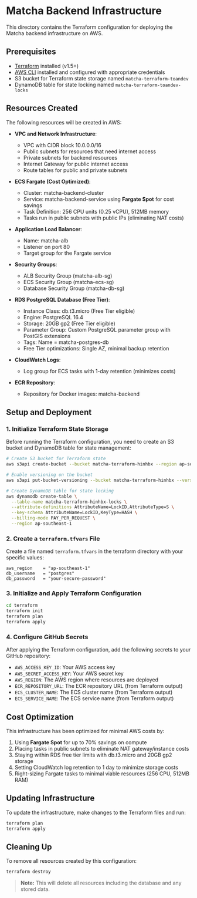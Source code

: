 # Matcha Backend Infrastructure

This directory contains the Terraform configuration for deploying the Matcha backend infrastructure on AWS.

## Prerequisites

- [Terraform](https://www.terraform.io/downloads) installed (v1.5+)
- [AWS CLI](https://aws.amazon.com/cli/) installed and configured with appropriate credentials
- S3 bucket for Terraform state storage named `matcha-terraform-toandev`
- DynamoDB table for state locking named `matcha-terraform-toandev-locks`

## Resources Created

The following resources will be created in AWS:

- **VPC and Network Infrastructure**:

  - VPC with CIDR block 10.0.0.0/16
  - Public subnets for resources that need internet access
  - Private subnets for backend resources
  - Internet Gateway for public internet access
  - Route tables for public and private subnets

- **ECS Fargate (Cost Optimized)**:

  - Cluster: matcha-backend-cluster
  - Service: matcha-backend-service using **Fargate Spot** for cost savings
  - Task Definition: 256 CPU units (0.25 vCPU), 512MB memory
  - Tasks run in public subnets with public IPs (eliminating NAT costs)

- **Application Load Balancer**:

  - Name: matcha-alb
  - Listener on port 80
  - Target group for the Fargate service

- **Security Groups**:

  - ALB Security Group (matcha-alb-sg)
  - ECS Security Group (matcha-ecs-sg)
  - Database Security Group (matcha-db-sg)

- **RDS PostgreSQL Database (Free Tier)**:

  - Instance Class: db.t3.micro (Free Tier eligible)
  - Engine: PostgreSQL 16.4
  - Storage: 20GB gp2 (Free Tier eligible)
  - Parameter Group: Custom PostgreSQL parameter group with PostGIS extensions
  - Tags: Name = matcha-postgres-db
  - Free Tier optimizations: Single AZ, minimal backup retention

- **CloudWatch Logs**:

  - Log group for ECS tasks with 1-day retention (minimizes costs)

- **ECR Repository**:
  - Repository for Docker images: matcha-backend

## Setup and Deployment

### 1. Initialize Terraform State Storage

Before running the Terraform configuration, you need to create an S3 bucket and DynamoDB table for state management:

```bash
# Create S3 bucket for Terraform state
aws s3api create-bucket --bucket matcha-terraform-hinhbx --region ap-southeast-1 --create-bucket-configuration LocationConstraint=ap-southeast-1

# Enable versioning on the bucket
aws s3api put-bucket-versioning --bucket matcha-terraform-hinhbx --versioning-configuration Status=Enabled

# Create DynamoDB table for state locking
aws dynamodb create-table \
  --table-name matcha-terraform-hinhbx-locks \
  --attribute-definitions AttributeName=LockID,AttributeType=S \
  --key-schema AttributeName=LockID,KeyType=HASH \
  --billing-mode PAY_PER_REQUEST \
  --region ap-southeast-1
```

### 2. Create a `terraform.tfvars` File

Create a file named `terraform.tfvars` in the terraform directory with your specific values:

```hcl
aws_region    = "ap-southeast-1"
db_username   = "postgres"
db_password   = "your-secure-password"
```

### 3. Initialize and Apply Terraform Configuration

```bash
cd terraform
terraform init
terraform plan
terraform apply
```

### 4. Configure GitHub Secrets

After applying the Terraform configuration, add the following secrets to your GitHub repository:

- `AWS_ACCESS_KEY_ID`: Your AWS access key
- `AWS_SECRET_ACCESS_KEY`: Your AWS secret key
- `AWS_REGION`: The AWS region where resources are deployed
- `ECR_REPOSITORY_URL`: The ECR repository URL (from Terraform output)
- `ECS_CLUSTER_NAME`: The ECS cluster name (from Terraform output)
- `ECS_SERVICE_NAME`: The ECS service name (from Terraform output)

## Cost Optimization

This infrastructure has been optimized for minimal AWS costs by:

1. Using **Fargate Spot** for up to 70% savings on compute
2. Placing tasks in public subnets to eliminate NAT gateway/instance costs
3. Staying within RDS free tier limits with db.t3.micro and 20GB gp2 storage
4. Setting CloudWatch log retention to 1 day to minimize storage costs
5. Right-sizing Fargate tasks to minimal viable resources (256 CPU, 512MB RAM)

## Updating Infrastructure

To update the infrastructure, make changes to the Terraform files and run:

```bash
terraform plan
terraform apply
```

## Cleaning Up

To remove all resources created by this configuration:

```bash
terraform destroy
```

> **Note:** This will delete all resources including the database and any stored data.
